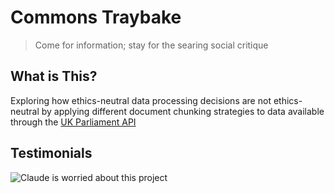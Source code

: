 # Commons Traybake

> Come for information; stay for the searing social critique

## What is This?

Exploring how ethics-neutral data processing decisions are not ethics-neutral by applying different document chunking strategies to data available through the [UK Parliament API](https://developer.parliament.uk/)

## Testimonials

![Claude is worried about this project](./static/claude-worry@2x.jpg "High Praise")
